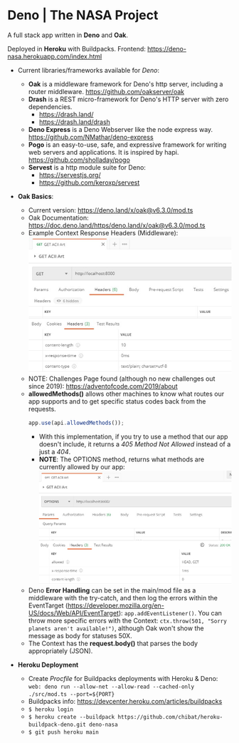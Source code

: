 # Deno | The NASA Project

A full stack app written in **Deno** and **Oak**.

Deployed in **Heroku** with Buildpacks. Frontend: https://deno-nasa.herokuapp.com/index.html

- Current libraries/frameworks available for _Deno_:

  - **Oak** is a middleware framework for Deno's http server, including a router middleware. https://github.com/oakserver/oak
  - **Drash** is a REST micro-framework for Deno's HTTP server with zero dependencies.
    - https://drash.land/
    - https://drash.land/drash
  - **Deno Express** is a Deno Webserver like the node express way. https://github.com/NMathar/deno-express
  - **Pogo** is an easy-to-use, safe, and expressive framework for writing web servers and applications. It is inspired by hapi. https://github.com/sholladay/pogo
  - **Servest** is a http module suite for Deno:
    - https://servestjs.org/
    - https://github.com/keroxp/servest

- **Oak Basics**:

  - Current version: https://deno.land/x/oak@v6.3.0/mod.ts
  - Oak Documentation: https://doc.deno.land/https/deno.land/x/oak@v6.3.0/mod.ts
  - Example Context Response Headers (Middleware):
    ![contextHeaders](images/contextHeaders.jpg)
  - NOTE: Challenges Page found (although no new challenges out since 2019): https://adventofcode.com/2019/about
  - **allowedMethods()** allows other machines to know what routes our app supports and to get specific status codes back from the requests.
    ```typescript
    app.use(api.allowedMethods());
    ```
    - With this implementation, if you try to use a method that our app doesn't include, it returns a _405 Method Not Allowed_ instead of a just a _404_.
    - **NOTE**: The OPTIONS method, returns what methods are currently allowed by our app:
      ![optionsAllowed](images/optionsAllowed.jpg)
  - Deno **Error Handling** can be set in the main/mod file as a middleware with the try-catch, and then log the errors within the EventTarget (https://developer.mozilla.org/en-US/docs/Web/API/EventTarget): `app.addEventListener()`. You can throw more specific errors with the Context: `ctx.throw(501, "Sorry planets aren't available!")`, although Oak won't show the message as body for statuses 50X.
  - The Context has the **request.body()** that parses the body appropriately (JSON).

- **Heroku Deployment**

  - Create _Procfile_ for Buildpacks deployments with Heroku & Deno:
    `web: deno run --allow-net --allow-read --cached-only ./src/mod.ts --port=${PORT}`
  - Buildpacks info: https://devcenter.heroku.com/articles/buildpacks
  - `$ heroku login`
  - `$ heroku create --buildpack https://github.com/chibat/heroku-buildpack-deno.git deno-nasa`
  - `$ git push heroku main`
